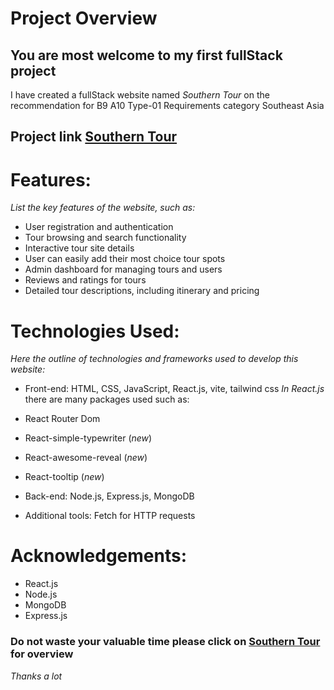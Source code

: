 # Project Overview

## You are most welcome to my first fullStack project

I have created a fullStack website named _Southern Tour_ on the recommendation for B9 A10 Type-01 Requirements category Southeast Asia

## Project link [Southern Tour](https://assignment-10-c334a.web.app/)

# Features: 
_List the key features of the website, such as:_
- User registration and authentication
- Tour browsing and search functionality
- Interactive tour site details
- User can easily add their most choice tour spots 
- Admin dashboard for managing tours and users
- Reviews and ratings for tours
- Detailed tour descriptions, including itinerary and pricing

# Technologies Used:
_Here the outline of technologies and frameworks used to develop this website:_
- Front-end: HTML, CSS, JavaScript, React.js, vite, tailwind css
_In React.js_ there are many packages used such as:
- React Router Dom
- React-simple-typewriter (_new_)
- React-awesome-reveal (_new_)
- React-tooltip (_new_) 

- Back-end: Node.js, Express.js, MongoDB 
- Additional tools: Fetch for HTTP requests

# Acknowledgements: 
- React.js
- Node.js
- MongoDB
- Express.js

### Do not waste your valuable time please click on [Southern Tour](https://assignment-10-c334a.web.app/) for overview
_Thanks a lot_